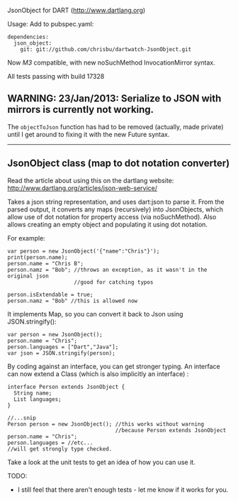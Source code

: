 JsonObject for DART (http://www.dartlang.org)

Usage: Add to pubspec.yaml:

    dependencies:
      json_object: 
        git: git://github.com/chrisbu/dartwatch-JsonObject.git

Now *M3* compatible, with new noSuchMethod InvocationMirror syntax.

All tests passing with build 17328

## WARNING: 23/Jan/2013: Serialize to JSON with mirrors is currently not working.
The `objectToJson` function has had to be removed (actually, made private) 
until I get around to fixing it with the new Future syntax. 

----

## JsonObject class (map to dot notation converter)

Read the article about using this on the dartlang website: http://www.dartlang.org/articles/json-web-service/

Takes a json string representation, and uses dart:json to parse it.
From the parsed output, it converts any maps (recursively) into 
JsonObjects, which allow use of dot notation for property access 
(via noSuchMethod).    Also allows creating an empty object and populating
it using dot notation.

For example:

    var person = new JsonObject('{"name":"Chris"}');
    print(person.name);
    person.name = "Chris B";
    person.namz = "Bob"; //throws an exception, as it wasn't in the original json
                         //good for catching typos
                          
    person.isExtendable = true;
    person.namz = "Bob" //this is allowed now
    
It implements Map, so you can convert it back to Json using JSON.stringify():
    
    var person = new JsonObject();
    person.name = "Chris";
    person.languages = ["Dart","Java"];
    var json = JSON.stringify(person);

By coding against an interface, you can get stronger typing.
An interface can now extend a Class (which is also implicitly an interface) :

    interface Person extends JsonObject { 
      String name;
      List languages;
    }
    
    //...snip
    Person person = new JsonObject(); //this works without warning
                                      //because Person extends JsonObject
    person.name = "Chris";
    person.languages = //etc...  
    //will get strongly type checked.

Take a look at the unit tests to get an idea of how you can use it.


TODO:
* I still feel that there aren't enough tests - let me know if it works for you.
